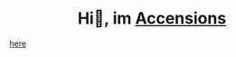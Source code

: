 <h1 align="center">Hi👋, im <a href="https://github.com/Accensions">Accensions</a></h1>


<a href="https://www.google.com/search?q=example+search">here</a>















